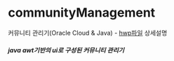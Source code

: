 # communityManagement

커뮤니티 관리기(Oracle Cloud & Java) - [hwp파일](https://github.com/akdlcnd0994/communityManagement/blob/main/communityManagement.hwp) 상세설명

##### java awt기반의 ui로 구성된 커뮤니티 관리기
